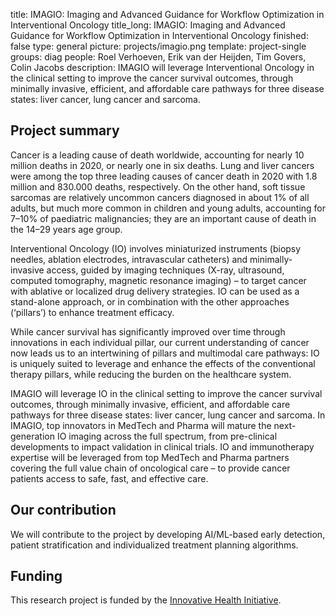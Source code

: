 title: IMAGIO: Imaging and Advanced Guidance for Workflow Optimization in Interventional Oncology
title_long: IMAGIO: Imaging and Advanced Guidance for Workflow Optimization in Interventional Oncology
finished: false
type: general
picture: projects/imagio.png
template: project-single
groups: diag
people: Roel Verhoeven, Erik van der Heijden, Tim Govers, Colin Jacobs
description: IMAGIO will leverage Interventional Oncology in the clinical setting to improve the cancer survival outcomes, through minimally invasive, efficient, and affordable care pathways for three disease states: liver cancer, lung cancer and sarcoma.

## Project summary
Cancer is a leading cause of death worldwide, accounting for nearly 10 million deaths in 2020, or nearly one in six deaths. Lung and liver cancers were among the top three leading causes of cancer death in 2020 with 1.8 million and 830.000 deaths, respectively. On the other hand, soft tissue sarcomas are relatively uncommon cancers diagnosed in about 1% of all adults, but much more common in children and young adults, accounting for 7–10% of paediatric malignancies; they are an important cause of death in the 14–29 years age group.

Interventional Oncology (IO) involves miniaturized instruments (biopsy needles, ablation electrodes, intravascular catheters) and minimally-invasive access, guided by imaging techniques (X-ray, ultrasound, computed tomography, magnetic resonance imaging) – to target cancer with ablative or localized drug delivery strategies. IO can be used as a stand-alone approach, or in combination with the other approaches (‘pillars’) to enhance treatment efficacy.

While cancer survival has significantly improved over time through innovations in each individual pillar, our current understanding of cancer now leads us to an intertwining of pillars and multimodal care pathways: IO is uniquely suited to leverage and enhance the effects of the conventional therapy pillars, while reducing the burden on the healthcare system.

IMAGIO will leverage IO in the clinical setting to improve the cancer survival outcomes, through minimally invasive, efficient, and affordable care pathways for three disease states: liver cancer, lung cancer and sarcoma. In IMAGIO, top innovators in MedTech and Pharma will mature the next-generation IO imaging across the full spectrum, from pre-clinical developments to impact validation in clinical trials. IO and immunotherapy expertise will be leveraged from top MedTech and Pharma partners covering the full value chain of oncological care – to provide cancer patients access to safe, fast, and effective care.

## Our contribution
We will contribute to the project by developing AI/ML-based early detection, patient stratification and individualized treatment planning algorithms.

## Funding
This research project is funded by the [Innovative Health Initiative](https://www.ihi.europa.eu/).
